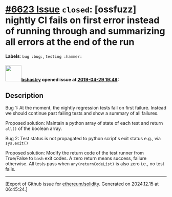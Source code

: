 # [\#6623 Issue](https://github.com/ethereum/solidity/issues/6623) `closed`: [ossfuzz] nightly CI fails on first error instead of running through and summarizing all errors at the end of the run
**Labels**: `bug :bug:`, `testing :hammer:`


#### <img src="https://avatars.githubusercontent.com/u/2388185?v=4" width="50">[bshastry](https://github.com/bshastry) opened issue at [2019-04-29 19:48](https://github.com/ethereum/solidity/issues/6623):

## Description

Bug 1: At the moment, the nightly regression tests fail on first failure. Instead we should continue past failing tests and show a summary of all failures.

Proposed solution: Maintain a python array of state of each test and return `all()` of the boolean array.

Bug 2: Test status is not propagated to python script's exit status e.g., via `sys.exit()`

Proposed solution: Modify the return code of the test runner from True/False to `bash` exit codes. A zero return means success, failure otherwise. All tests pass when `any(returnCodeList)` is also zero i.e., no test fails.





-------------------------------------------------------------------------------



[Export of Github issue for [ethereum/solidity](https://github.com/ethereum/solidity). Generated on 2024.12.15 at 06:45:24.]
